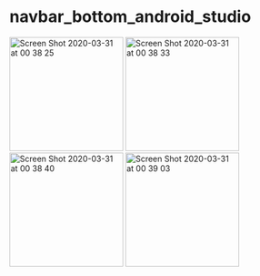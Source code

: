 # navbar_bottom_android_studio

<img width="200" alt="Screen Shot 2020-03-31 at 00 38 25" src="https://user-images.githubusercontent.com/50833200/77944642-7f7bfd00-72e9-11ea-80bd-4a1232dbd865.png">
<img width="200" alt="Screen Shot 2020-03-31 at 00 38 33" src="https://user-images.githubusercontent.com/50833200/77944651-83a81a80-72e9-11ea-92d8-018917e56e07.png">
<img width="200" alt="Screen Shot 2020-03-31 at 00 38 40" src="https://user-images.githubusercontent.com/50833200/77944653-84d94780-72e9-11ea-8a12-4e9350c322a4.png">
<img width="200" alt="Screen Shot 2020-03-31 at 00 39 03" src="https://user-images.githubusercontent.com/50833200/77944654-8571de00-72e9-11ea-8db5-4a782aeccf70.png">

